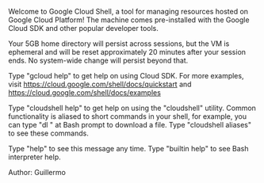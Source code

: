 
Welcome to Google Cloud Shell, a tool for managing resources hosted on Google Cloud Platform!
The machine comes pre-installed with the Google Cloud SDK and other popular developer tools.

Your 5GB home directory will persist across sessions, but the VM is ephemeral and will be reset
approximately 20 minutes after your session ends. No system-wide change will persist beyond that.

Type "gcloud help" to get help on using Cloud SDK. For more examples, visit
https://cloud.google.com/shell/docs/quickstart and https://cloud.google.com/shell/docs/examples

Type "cloudshell help" to get help on using the "cloudshell" utility.  Common functionality is
aliased to short commands in your shell, for example, you can type "dl <filename>" at Bash prompt to
download a file. Type "cloudshell aliases" to see these commands.

Type "help" to see this message any time. Type "builtin help" to see Bash interpreter help.

Author: Guillermo 
